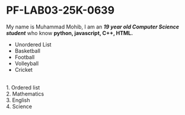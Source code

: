 # PF-LAB03-25K-0639
My name is Muhammad Mohib, I am an **_19 year old Computer Science student_**  who know **python, javascript, C++, HTML.**
<br/>
- Unordered List
- Basketball
- Football
- Volleyball
- Cricket
<br/>
1. Ordered list
<br/>
2. Mathematics
<br/>
3.  English
<br/>
4.  Science
